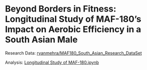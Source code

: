 # Beyond Borders in Fitness: Longitudinal Study of MAF-180’s Impact on Aerobic Efficiency in a South Asian Male

Research Data: [ryanmehra/MAF180_South_Asian_Research_DataSet](https://huggingface.co/datasets/ryanmehra/MAF180_South_Asian_Research_DataSet/tree/main)

Analysis: [Longitudinal Study of MAF-180.ipynb](https://github.com/ryanmehra/longitudinal-MAF180-research/blob/main/Longitudinal%20Study%20of%20MAF-180.ipynb)
